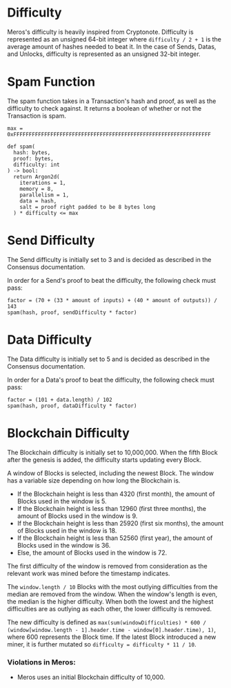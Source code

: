 # Difficulty

Meros's difficulty is heavily inspired from Cryptonote. Difficulty is represented as an unsigned 64-bit integer where `difficulty / 2 + 1` is the average amount of hashes needed to beat it. In the case of Sends, Datas, and Unlocks, difficulty is represented as an unsigned 32-bit integer.

# Spam Function

The spam function takes in a Transaction's hash and proof, as well as the difficulty to check against. It returns a boolean of whether or not the Transaction is spam.

```
max = 0xFFFFFFFFFFFFFFFFFFFFFFFFFFFFFFFFFFFFFFFFFFFFFFFFFFFFFFFFFFFFFFFF

def spam(
  hash: bytes,
  proof: bytes,
  difficulty: int
) -> bool:
  return Argon2d(
    iterations = 1,
    memory = 8,
    parallelism = 1,
    data = hash,
    salt = proof right padded to be 8 bytes long
  ) * difficulty <= max
```

# Send Difficulty

The Send difficulty is initially set to 3 and is decided as described in the Consensus documentation.

In order for a Send's proof to beat the difficulty, the following check must pass:

```
factor = (70 + (33 * amount of inputs) + (40 * amount of outputs)) / 143
spam(hash, proof, sendDifficulty * factor)
```

# Data Difficulty

The Data difficulty is initially set to 5 and is decided as described in the Consensus documentation.

In order for a Data's proof to beat the difficulty, the following check must pass:

```
factor = (101 + data.length) / 102
spam(hash, proof, dataDifficulty * factor)
```

# Blockchain Difficulty

The Blockchain difficulty is initially set to 10,000,000. When the fifth Block after the genesis is added, the difficulty starts updating every Block.

A window of Blocks is selected, including the newest Block. The window has a variable size depending on how long the Blockchain is.

- If the Blockchain height is less than 4320 (first month), the amount of Blocks used in the window is 5.
- If the Blockchain height is less than 12960 (first three months), the amount of Blocks used in the window is 9.
- If the Blockchain height is less than 25920 (first six months), the amount of Blocks used in the window is 18.
- If the Blockchain height is less than 52560 (first year), the amount of Blocks used in the window is 36.
- Else, the amount of Blocks used in the window is 72.

The first difficulty of the window is removed from consideration as the relevant work was mined before the timestamp indicates.

The `window.length / 10` Blocks with the most outlying difficulties from the median are removed from the window. When the window's length is even, the median is the higher difficulty. When both the lowest and the highest difficulties are as outlying as each other, the lower difficulty is removed.

The new difficulty is defined as `max(sum(windowDifficulties) * 600 / (window[window.length - 1].header.time - window[0].header.time), 1)`, where 600 represents the Block time. If the latest Block introduced a new miner, it is further mutated so `difficulty = difficulty * 11 / 10`.

### Violations in Meros:

- Meros uses an initial Blockchain difficulty of 10,000.
